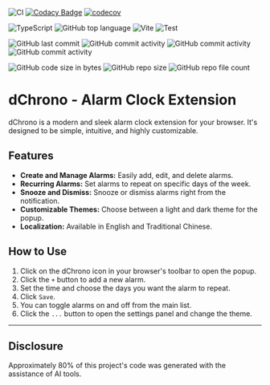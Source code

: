 ![CI](https://github.com/dennys/dChrono/actions/workflows/ci.yml/badge.svg)
[![Codacy Badge](https://app.codacy.com/project/badge/Grade/efec3be098c447499fffc0a63d8fd735)](https://app.codacy.com/gh/dennys/dChrono/dashboard?utm_source=gh&utm_medium=referral&utm_content=&utm_campaign=Badge_grade)
[![codecov](https://codecov.io/github/dennys/dchrono/graph/badge.svg?token=YSLB6E8VZN)](https://codecov.io/github/dennys/dchrono)

![TypeScript](https://img.shields.io/badge/TypeScript-007ACC?logo=typescript&logoColor=white)
![GitHub top language](https://img.shields.io/github/languages/top/dennys/dChrono)
![Vite](https://img.shields.io/badge/Vite-646CFF?logo=vite&logoColor=white)
![Test](https://img.shields.io/badge/tested_with-vitest-6E9F18?logo=vitest)

![GitHub last commit](https://img.shields.io/github/last-commit/dennys/dChrono )
![GitHub commit activity](https://img.shields.io/github/commit-activity/w/dennys/dChrono )
![GitHub commit activity](https://img.shields.io/github/commit-activity/m/dennys/dChrono )
![GitHub commit activity](https://img.shields.io/github/commit-activity/y/dennys/dChrono )

![GitHub code size in bytes](https://img.shields.io/github/languages/code-size/dennys/dChrono )
![GitHub repo size](https://img.shields.io/github/repo-size/dennys/dChrono )
![GitHub repo file count](https://img.shields.io/github/directory-file-count/dennys/dChrono )

# dChrono - Alarm Clock Extension

dChrono is a modern and sleek alarm clock extension for your browser. It's designed to be simple, intuitive, and highly customizable.

## Features

*   **Create and Manage Alarms:** Easily add, edit, and delete alarms.
*   **Recurring Alarms:** Set alarms to repeat on specific days of the week.
*   **Snooze and Dismiss:** Snooze or dismiss alarms right from the notification.
*   **Customizable Themes:** Choose between a light and dark theme for the popup.
*   **Localization:** Available in English and Traditional Chinese.

## How to Use

1.  Click on the dChrono icon in your browser's toolbar to open the popup.
2.  Click the `+` button to add a new alarm.
3.  Set the time and choose the days you want the alarm to repeat.
4.  Click `Save`.
5.  You can toggle alarms on and off from the main list.
6.  Click the `...` button to open the settings panel and change the theme.

---

## Disclosure

Approximately 80% of this project's code was generated with the assistance of AI tools.

